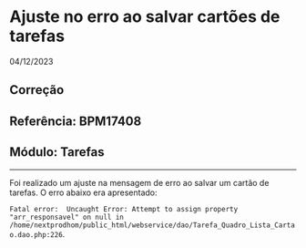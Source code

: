 # Ajuste no erro ao salvar cartões de tarefas
04/12/2023
## Correção
## Referência: BPM17408
## Módulo: Tarefas
***

Foi realizado um ajuste na mensagem de erro ao salvar um cartão de tarefas. O erro abaixo era apresentado:

`Fatal error:  Uncaught Error: Attempt to assign property "arr_responsavel" on null in /home/nextprodhom/public_html/webservice/dao/Tarefa_Quadro_Lista_Cartao.dao.php:226`.